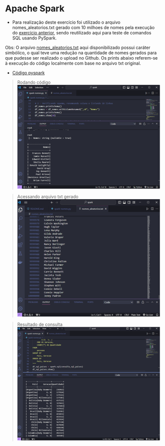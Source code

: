 # Apache Spark

- Para realização deste exercício foi utilizado o arquivo nomes_aleatorios.txt gerado com 10 milhoes de nomes pela execução do [exercício anterior](../python/docs//lab/gerador-nomes.py), sendo reutilizado aqui para teste de comandos SQL usando PySpark.

Obs: O arquivo [nomes_aleatorios.txt](docs/nomes_aleatorios.txt) aqui disponibilizado possui caráter simbólico, o qual teve uma redução na quantidade de nomes gerados para que pudesse ser realizado o upload no Github. Os prints abaixo referem-se à execução do código localmente com base no arquivo txt original.

- [Código pyspark](docs/spark-nomes.py)

> Rodando código
![Rodando código localmente](capturas/atv-2.png)

> Acessando arquivo txt gerado
![Arquivo txt utilizado](capturas/arquivo-gerado.png)

> Resultado de consulta
![Rodando código localmente](capturas/atv-10.png)